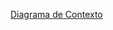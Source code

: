 [Diagrama de Contexto](https://drive.google.com/file/d/1H5JFee-ViSqe5QJpePxszCmvAEYfRwIl/view?usp=sharing)
